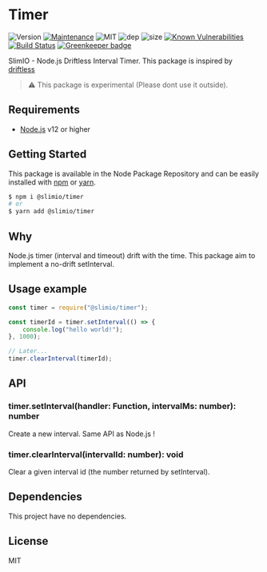 # Timer
![Version](https://img.shields.io/badge/dynamic/json.svg?url=https://raw.githubusercontent.com/SlimIO/Timer/master/package.json?token=Aeue0P3eryCYRikk9tHZScyXOpqtMvFIks5ca-XwwA%3D%3D&query=$.version&label=Version)
[![Maintenance](https://img.shields.io/badge/Maintained%3F-yes-green.svg)](https://github.com/SlimIO/Timer/commit-activity)
![MIT](https://img.shields.io/github/license/mashape/apistatus.svg)
![dep](https://img.shields.io/david/SlimIO/Timer.svg)
![size](https://img.shields.io/github/repo-size/SlimIO/Timer.svg)
[![Known Vulnerabilities](https://snyk.io/test/github/SlimIO/Timer/badge.svg?targetFile=package.json)](https://snyk.io/test/github/SlimIO/Timer?targetFile=package.json)
[![Build Status](https://travis-ci.com/SlimIO/Timer.svg?branch=master)](https://travis-ci.com/SlimIO/Timer) [![Greenkeeper badge](https://badges.greenkeeper.io/SlimIO/Timer.svg)](https://greenkeeper.io/)

SlimIO - Node.js Driftless Interval Timer. This package is inspired by [driftless](https://github.com/dbkaplun/driftless)

> ⚠️ This package is experimental (Please dont use it outside).

## Requirements
- [Node.js](https://nodejs.org/en/) v12 or higher

## Getting Started

This package is available in the Node Package Repository and can be easily installed with [npm](https://docs.npmjs.com/getting-started/what-is-npm) or [yarn](https://yarnpkg.com).

```bash
$ npm i @slimio/timer
# or
$ yarn add @slimio/timer
```

## Why

Node.js timer (interval and timeout) drift with the time. This package aim to implement a no-drift setInterval.

## Usage example

```js
const timer = require("@slimio/timer");

const timerId = timer.setInterval(() => {
    console.log("hello world!");
}, 1000);

// Later...
timer.clearInterval(timerId);
```

## API

### timer.setInterval(handler: Function, intervalMs: number): number
Create a new interval. Same API as Node.js !

### timer.clearInterval(intervalId: number): void
Clear a given interval id (the number returned by setInterval).

## Dependencies
This project have no dependencies.

## License
MIT
